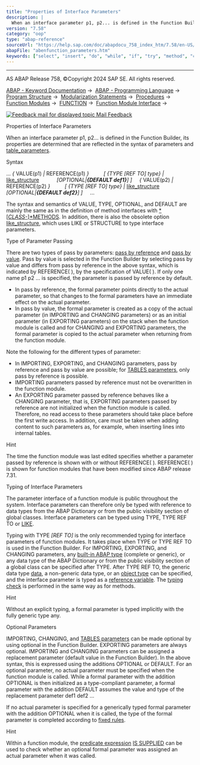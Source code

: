 ```yaml
---
title: "Properties of Interface Parameters"
description: |
  When an interface parameter p1, p2... is defined in the Function Builder, its properties are determined that are reflected in the syntax of parameters and table_parameters(https://help.sap.com/doc/abapdocu_758_index_htm/7.58/en-US/abaptables_parameters_obsolete.htm). Syntax ...  VALUE(p1)
version: "7.58"
category: "oop"
type: "abap-reference"
sourceUrl: "https://help.sap.com/doc/abapdocu_758_index_htm/7.58/en-US/abenfunction_parameters.htm"
abapFile: "abenfunction_parameters.htm"
keywords: ["select", "insert", "do", "while", "if", "try", "method", "class", "data", "types", "internal-table", "abenfunction", "parameters"]
---
```


* * *

AS ABAP Release 758, ©Copyright 2024 SAP SE. All rights reserved.

[ABAP - Keyword Documentation](https://help.sap.com/doc/abapdocu_758_index_htm/7.58/en-US/abenabap.htm) →  [ABAP - Programming Language](https://help.sap.com/doc/abapdocu_758_index_htm/7.58/en-US/abenabap_reference.htm) →  [Program Structure](https://help.sap.com/doc/abapdocu_758_index_htm/7.58/en-US/abenabap_program_layout.htm) →  [Modularization Statements](https://help.sap.com/doc/abapdocu_758_index_htm/7.58/en-US/abenabap_language_modularization.htm) →  [Procedures](https://help.sap.com/doc/abapdocu_758_index_htm/7.58/en-US/abenabap_language_procedures.htm) →  [Function Modules](https://help.sap.com/doc/abapdocu_758_index_htm/7.58/en-US/abenabap_functions.htm) →  [FUNCTION](https://help.sap.com/doc/abapdocu_758_index_htm/7.58/en-US/abapfunction.htm) →  [Function Module Interface](https://help.sap.com/doc/abapdocu_758_index_htm/7.58/en-US/abenfunction.htm) → 

 [![](Mail.gif?object=Mail.gif "Feedback mail for displayed topic") Mail Feedback](mailto:f1_help@sap.com?subject=Feedback%20on%20ABAP%20Documentation&body=Document:%20Properties%20of%20Interface%20Parameters%2C%20ABENFUNCTION_PARAMETERS%2C%20758%0D%0A%0D%0AError:%0D%0A%0D%0A%0D%0A%0D%0ASuggestion%20for%20improvement:)

Properties of Interface Parameters

When an interface parameter p1, p2... is defined in the Function Builder, its properties are determined that are reflected in the syntax of parameters and [table\_parameters](https://help.sap.com/doc/abapdocu_758_index_htm/7.58/en-US/abaptables_parameters_obsolete.htm).

Syntax

... *{* VALUE(p1) *|* REFERENCE(p1) *}*
         *\[* *{*TYPE *\[*REF TO*\]* type*}* *|* [like\_structure](https://help.sap.com/doc/abapdocu_758_index_htm/7.58/en-US/abapfunction_typing_obsolete.htm)
           *\[*OPTIONAL*|**{*DEFAULT def1*}**\]* *\]*
    *{* VALUE(p2) *|* REFERENCE(p2) *}*
         *\[* *{*TYPE *\[*REF TO*\]* type*}* *|* [like\_structure](https://help.sap.com/doc/abapdocu_758_index_htm/7.58/en-US/abapfunction_typing_obsolete.htm)
           *\[*OPTIONAL*|**{*DEFAULT def2*}**\]* *\]*
    ...

The syntax and semantics of VALUE, TYPE, OPTIONAL, and DEFAULT are mainly the same as in the definition of method interfaces with [*\[*CLASS-*\]*METHODS](https://help.sap.com/doc/abapdocu_758_index_htm/7.58/en-US/abapmethods_parameters.htm). In addition, there is also the obsolete option [like\_structure](https://help.sap.com/doc/abapdocu_758_index_htm/7.58/en-US/abapfunction_typing_obsolete.htm), which uses LIKE or STRUCTURE to type interface parameters.

Type of Parameter Passing   

There are two types of pass by parameters: [pass by reference](https://help.sap.com/doc/abapdocu_758_index_htm/7.58/en-US/abenpass_by_reference_glosry.htm "Glossary Entry") and [pass by value](https://help.sap.com/doc/abapdocu_758_index_htm/7.58/en-US/abenpass_by_value_glosry.htm "Glossary Entry"). Pass by value is selected in the Function Builder by selecting pass by value and differs from pass by reference in the above syntax, which is indicated by REFERENCE( ), by the specification of VALUE( ). If only one name p1 p2 ... is specified, the parameter is passed by reference by default.

-   In pass by reference, the formal parameter points directly to the actual parameter, so that changes to the formal parameters have an immediate effect on the actual parameter.
-   In pass by value, the formal parameter is created as a copy of the actual parameter (in IMPORTING and CHANGING parameters) or as an initial parameter (in EXPORTING parameters) on the stack when the function module is called and for CHANGING and EXPORTING parameters, the formal parameter is copied to the actual parameter when returning from the function module.

Note the following for the different types of parameter:

-   In IMPORTING, EXPORTING, and CHANGING parameters, pass by reference and pass by value are possible; for [TABLES parameters](https://help.sap.com/doc/abapdocu_758_index_htm/7.58/en-US/abaptables_parameters_obsolete.htm), only pass by reference is possible.
-   IMPORTING parameters passed by reference must not be overwritten in the function module.
-   An EXPORTING parameter passed by reference behaves like a CHANGING parameter, that is, EXPORTING parameters passed by reference are not initialized when the function module is called. Therefore, no read access to these parameters should take place before the first write access. In addition, care must be taken when adding content to such parameters as, for example, when inserting lines into internal tables.

Hint

The time the function module was last edited specifies whether a parameter passed by reference is shown with or without REFERENCE( ). REFERENCE( ) is shown for function modules that have been modified since ABAP release 7.31.

Typing of Interface Parameters   

The parameter interface of a function module is public throughout the system. Interface parameters can therefore only be typed with reference to data types from the ABAP Dictionary or from the public visibility section of global classes. Interface parameters can be typed using TYPE, TYPE REF TO or [LIKE](https://help.sap.com/doc/abapdocu_758_index_htm/7.58/en-US/abapfunction_typing_obsolete.htm).

Typing with TYPE *\[*REF TO*\]* is the only recommended typing for interface parameters of function modules. It takes place when TYPE or TYPE REF TO is used in the Function Builder. For IMPORTING, EXPORTING, and CHANGING parameters, any [built-in ABAP type](https://help.sap.com/doc/abapdocu_758_index_htm/7.58/en-US/abenbuilt_in_types.htm) (complete or generic), or any data type of the ABAP Dictionary or from the public visibility section of a global class can be specified after TYPE. After TYPE REF TO, the generic data type [data](https://help.sap.com/doc/abapdocu_758_index_htm/7.58/en-US/abenbuilt_in_types_generic.htm), a non-generic data type, or an [object type](https://help.sap.com/doc/abapdocu_758_index_htm/7.58/en-US/abenobject_type_glosry.htm "Glossary Entry") can be specified, and the interface parameter is typed as a [reference variable](https://help.sap.com/doc/abapdocu_758_index_htm/7.58/en-US/abenreference_variable_glosry.htm "Glossary Entry"). The [typing check](https://help.sap.com/doc/abapdocu_758_index_htm/7.58/en-US/abentyping_check.htm) is performed in the same way as for methods.

Hint

Without an explicit typing, a formal parameter is typed implicitly with the fully generic type any.

Optional Parameters   

IMPORTING, CHANGING, and [TABLES parameters](https://help.sap.com/doc/abapdocu_758_index_htm/7.58/en-US/abaptables_parameters_obsolete.htm) can be made optional by using optional in the Function Builder. EXPORTING parameters are always optional. IMPORTING and CHANGING parameters can be assigned a replacement parameter (default value in the Function Builder). In the above syntax, this is expressed using the additions OPTIONAL or DEFAULT. For an optional parameter, no actual parameter must be specified when the function module is called. While a formal parameter with the addition OPTIONAL is then initialized as a type-compliant parameter, a formal parameter with the addition DEFAULT assumes the value and type of the replacement parameter def1 def2 ...

If no actual parameter is specified for a generically typed formal parameter with the addition OPTIONAL when it is called, the type of the formal parameter is completed according to [fixed rules](https://help.sap.com/doc/abapdocu_758_index_htm/7.58/en-US/abentyping_generic.htm).

Hint

Within a function module, the [predicate expression](https://help.sap.com/doc/abapdocu_758_index_htm/7.58/en-US/abenpredicate_expression_glosry.htm "Glossary Entry") [IS SUPPLIED](https://help.sap.com/doc/abapdocu_758_index_htm/7.58/en-US/abenlogexp_supplied.htm) can be used to check whether an optional formal parameter was assigned an actual parameter when it was called.